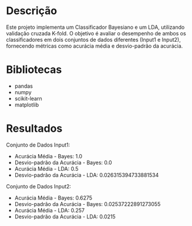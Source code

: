 # Descrição
Este projeto implementa um Classificador Bayesiano e um LDA, utilizando validação cruzada K-fold. O objetivo é avaliar o desempenho de ambos os classificadores em dois conjuntos de dados diferentes (Input1 e Input2), fornecendo métricas como acurácia média e desvio-padrão da acurácia.

# Bibliotecas
- pandas
- numpy
- scikit-learn
- matplotlib

# Resultados

Conjunto de Dados Input1:
- Acurácia Média - Bayes: 1.0
- Desvio-padrão da Acurácia - Bayes: 0.0
- Acurácia Média - LDA: 0.5
- Desvio-padrão da Acurácia - LDA: 0.026315394733881534

Conjunto de Dados Input2:
- Acurácia Média - Bayes: 0.6275
- Desvio-padrão da Acurácia - Bayes: 0.02537222891273055
- Acurácia Média - LDA: 0.257
- Desvio-padrão da Acurácia - LDA: 0.0215
